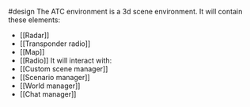 #design 
The ATC environment is a 3d scene environment. It will contain these elements:
- [[Radar]]
- [[Transponder radio]]
- [[Map]]
- [[Radio]]
It will interact with:
- [[Custom scene manager]]
- [[Scenario manager]]
- [[World manager]]
- [[Chat manager]]